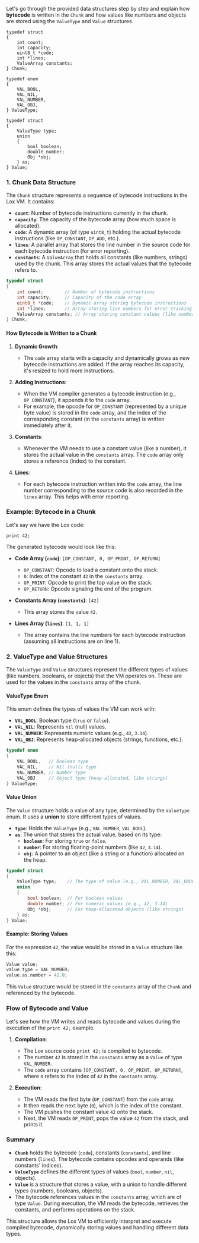 Let's go through the provided data structures step by step and explain how **bytecode** is written in the `Chunk` and how values like numbers and objects are stored using the `ValueType` and `Value` structures.


```
typedef struct
{
    int count;
    int capacity;
    uint8_t *code;
    int *lines;
    ValueArray constants;
} Chunk;

typedef enum
{
    VAL_BOOL,
    VAL_NIL,
    VAL_NUMBER,
    VAL_OBJ,
} ValueType;

typedef struct
{
    ValueType type;
    union
    {
        bool boolean;
        double number;
        Obj *obj;
    } as;
} Value;

```

### **1. Chunk Data Structure**

The `Chunk` structure represents a sequence of bytecode instructions in the Lox VM. It contains:
- **`count`**: Number of bytecode instructions currently in the chunk.
- **`capacity`**: The capacity of the bytecode array (how much space is allocated).
- **`code`**: A dynamic array (of type `uint8_t`) holding the actual bytecode instructions (like `OP_CONSTANT`, `OP_ADD`, etc.).
- **`lines`**: A parallel array that stores the line number in the source code for each bytecode instruction (for error reporting).
- **`constants`**: A `ValueArray` that holds all constants (like numbers, strings) used by the chunk. This array stores the actual values that the bytecode refers to.

```c
typedef struct
{
    int count;        // Number of bytecode instructions
    int capacity;     // Capacity of the code array
    uint8_t *code;    // Dynamic array storing bytecode instructions
    int *lines;       // Array storing line numbers for error tracking
    ValueArray constants; // Array storing constant values (like numbers, strings)
} Chunk;
```

#### **How Bytecode is Written to a Chunk**

1. **Dynamic Growth**: 
   - The `code` array starts with a capacity and dynamically grows as new bytecode instructions are added. If the array reaches its capacity, it's resized to hold more instructions.

2. **Adding Instructions**: 
   - When the VM compiler generates a bytecode instruction (e.g., `OP_CONSTANT`), it appends it to the `code` array.
   - For example, the opcode for `OP_CONSTANT` (represented by a unique byte value) is stored in the `code` array, and the index of the corresponding constant (in the `constants` array) is written immediately after it.

3. **Constants**: 
   - Whenever the VM needs to use a constant value (like a number), it stores the actual value in the `constants` array. The `code` array only stores a reference (index) to the constant.

4. **Lines**:
   - For each bytecode instruction written into the `code` array, the line number corresponding to the source code is also recorded in the `lines` array. This helps with error reporting.

### **Example: Bytecode in a Chunk**

Let's say we have the Lox code:
```lox
print 42;
```

The generated bytecode would look like this:

- **Code Array (`code`)**: `[OP_CONSTANT, 0, OP_PRINT, OP_RETURN]`
  - `OP_CONSTANT`: Opcode to load a constant onto the stack.
  - `0`: Index of the constant `42` in the `constants` array.
  - `OP_PRINT`: Opcode to print the top value on the stack.
  - `OP_RETURN`: Opcode signaling the end of the program.

- **Constants Array (`constants`)**: `[42]`
  - This array stores the value `42`.

- **Lines Array (`lines`)**: `[1, 1, 1]`
  - The array contains the line numbers for each bytecode instruction (assuming all instructions are on line 1).

### **2. ValueType and Value Structures**

The `ValueType` and `Value` structures represent the different types of values (like numbers, booleans, or objects) that the VM operates on. These are used for the values in the `constants` array of the chunk.

#### **ValueType Enum**

This enum defines the types of values the VM can work with:
- **`VAL_BOOL`**: Boolean type (`true` or `false`).
- **`VAL_NIL`**: Represents `nil` (null) values.
- **`VAL_NUMBER`**: Represents numeric values (e.g., `42`, `3.14`).
- **`VAL_OBJ`**: Represents heap-allocated objects (strings, functions, etc.).

```c
typedef enum
{
    VAL_BOOL,   // Boolean type
    VAL_NIL,    // Nil (null) type
    VAL_NUMBER, // Number type
    VAL_OBJ     // Object type (heap-allocated, like strings)
} ValueType;
```

#### **Value Union**

The `Value` structure holds a value of any type, determined by the `ValueType` enum. It uses a **union** to store different types of values.

- **`type`**: Holds the `ValueType` (e.g., `VAL_NUMBER`, `VAL_BOOL`).
- **`as`**: The union that stores the actual value, based on its type:
  - **`boolean`**: For storing `true` or `false`.
  - **`number`**: For storing floating-point numbers (like `42`, `3.14`).
  - **`obj`**: A pointer to an object (like a string or a function) allocated on the heap.

```c
typedef struct
{
    ValueType type;    // The type of value (e.g., VAL_NUMBER, VAL_BOOL)
    union
    {
        bool boolean;  // For boolean values
        double number; // For numeric values (e.g., 42, 3.14)
        Obj *obj;      // For heap-allocated objects (like strings)
    } as;
} Value;
```

#### **Example: Storing Values**

For the expression `42`, the value would be stored in a `Value` structure like this:

```c
Value value;
value.type = VAL_NUMBER;
value.as.number = 42.0;
```

This `Value` structure would be stored in the `constants` array of the `Chunk` and referenced by the bytecode.

### **Flow of Bytecode and Value**

Let's see how the VM writes and reads bytecode and values during the execution of the `print 42;` example.

1. **Compilation**:
   - The Lox source code `print 42;` is compiled to bytecode.
   - The number `42` is stored in the `constants` array as a `Value` of type `VAL_NUMBER`.
   - The `code` array contains `[OP_CONSTANT, 0, OP_PRINT, OP_RETURN]`, where `0` refers to the index of `42` in the `constants` array.

2. **Execution**:
   - The VM reads the first byte (`OP_CONSTANT`) from the `code` array.
   - It then reads the next byte (`0`), which is the index of the constant.
   - The VM pushes the constant value `42` onto the stack.
   - Next, the VM reads `OP_PRINT`, pops the value `42` from the stack, and prints it.

### **Summary**

- **`Chunk`** holds the bytecode (`code`), constants (`constants`), and line numbers (`lines`). The bytecode contains opcodes and operands (like constants' indices).
- **`ValueType`** defines the different types of values (`bool`, `number`, `nil`, objects).
- **`Value`** is a structure that stores a value, with a union to handle different types (numbers, booleans, objects).
- The bytecode references values in the `constants` array, which are of type `Value`. During execution, the VM reads the bytecode, retrieves the constants, and performs operations on the stack.

This structure allows the Lox VM to efficiently interpret and execute compiled bytecode, dynamically storing values and handling different data types.
